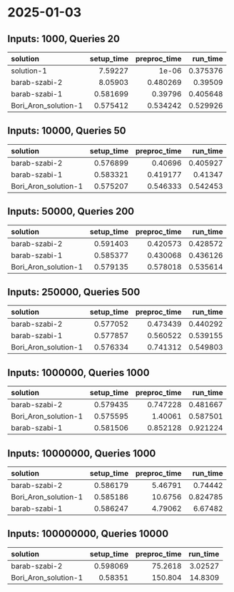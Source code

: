 # 2025-01-03

## Inputs: 1000, Queries 20

| solution             |   setup_time |   preproc_time |   run_time |
|:---------------------|-------------:|---------------:|-----------:|
| solution-1           |     7.59227  |       1e-06    |   0.375376 |
| barab-szabi-2        |     8.05903  |       0.480269 |   0.39509  |
| barab-szabi-1        |     0.581699 |       0.39796  |   0.405648 |
| Bori_Aron_solution-1 |     0.575412 |       0.534242 |   0.529926 |

## Inputs: 10000, Queries 50

| solution             |   setup_time |   preproc_time |   run_time |
|:---------------------|-------------:|---------------:|-----------:|
| barab-szabi-2        |     0.576899 |       0.40696  |   0.405927 |
| barab-szabi-1        |     0.583321 |       0.419177 |   0.41347  |
| Bori_Aron_solution-1 |     0.575207 |       0.546333 |   0.542453 |

## Inputs: 50000, Queries 200

| solution             |   setup_time |   preproc_time |   run_time |
|:---------------------|-------------:|---------------:|-----------:|
| barab-szabi-2        |     0.591403 |       0.420573 |   0.428572 |
| barab-szabi-1        |     0.585377 |       0.430068 |   0.436126 |
| Bori_Aron_solution-1 |     0.579135 |       0.578018 |   0.535614 |

## Inputs: 250000, Queries 500

| solution             |   setup_time |   preproc_time |   run_time |
|:---------------------|-------------:|---------------:|-----------:|
| barab-szabi-2        |     0.577052 |       0.473439 |   0.440292 |
| barab-szabi-1        |     0.577857 |       0.560522 |   0.539155 |
| Bori_Aron_solution-1 |     0.576334 |       0.741312 |   0.549803 |

## Inputs: 1000000, Queries 1000

| solution             |   setup_time |   preproc_time |   run_time |
|:---------------------|-------------:|---------------:|-----------:|
| barab-szabi-2        |     0.579435 |       0.747228 |   0.481667 |
| Bori_Aron_solution-1 |     0.575595 |       1.40061  |   0.587501 |
| barab-szabi-1        |     0.581506 |       0.852128 |   0.921224 |

## Inputs: 10000000, Queries 1000

| solution             |   setup_time |   preproc_time |   run_time |
|:---------------------|-------------:|---------------:|-----------:|
| barab-szabi-2        |     0.586179 |        5.46791 |   0.74442  |
| Bori_Aron_solution-1 |     0.585186 |       10.6756  |   0.824785 |
| barab-szabi-1        |     0.586247 |        4.79062 |   6.67482  |

## Inputs: 100000000, Queries 10000

| solution             |   setup_time |   preproc_time |   run_time |
|:---------------------|-------------:|---------------:|-----------:|
| barab-szabi-2        |     0.598069 |        75.2618 |    3.02527 |
| Bori_Aron_solution-1 |     0.58351  |       150.804  |   14.8309  |